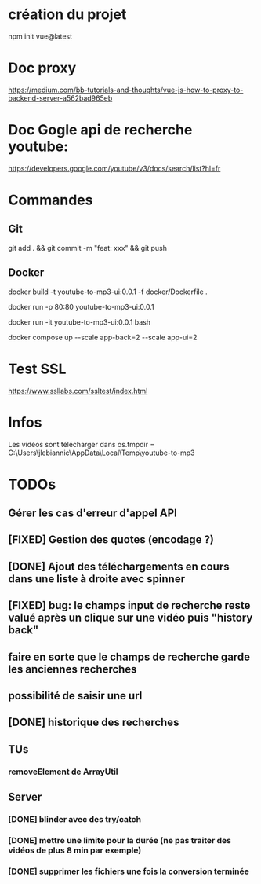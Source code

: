 # création du projet

npm init vue@latest

# Doc proxy

https://medium.com/bb-tutorials-and-thoughts/vue-js-how-to-proxy-to-backend-server-a562bad965eb

# Doc Gogle api de recherche youtube:

https://developers.google.com/youtube/v3/docs/search/list?hl=fr

# Commandes

## Git

git add . && git commit -m "feat: xxx" && git push

## Docker

docker build -t youtube-to-mp3-ui:0.0.1 -f docker/Dockerfile .

docker run -p 80:80 youtube-to-mp3-ui:0.0.1

docker run -it youtube-to-mp3-ui:0.0.1 bash

docker compose up --scale app-back=2 --scale app-ui=2

# Test SSL

https://www.ssllabs.com/ssltest/index.html

# Infos

Les vidéos sont télécharger dans os.tmpdir = C:\Users\jlebiannic\AppData\Local\Temp\youtube-to-mp3

# TODOs

## Gérer les cas d'erreur d'appel API

## [FIXED] Gestion des quotes (encodage ?)

## [DONE] Ajout des téléchargements en cours dans une liste à droite avec spinner

## [FIXED] bug: le champs input de recherche reste valué après un clique sur une vidéo puis "history back"

## faire en sorte que le champs de recherche garde les anciennes recherches

## possibilité de saisir une url

## [DONE] historique des recherches

## TUs

### removeElement de ArrayUtil

## Server

### [DONE] blinder avec des try/catch

### [DONE] mettre une limite pour la durée (ne pas traiter des vidéos de plus 8 min par exemple)

### [DONE] supprimer les fichiers une fois la conversion terminée
